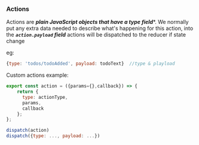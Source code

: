 ### Actions
Actions are ***plain JavaScript objects that have a type field****.
We normally put any extra data needed to describe what's happening for this action, into the ***`action.payload` field***
actions will be dispatched to the reducer if state change
  
  
eg:
```js
{type: 'todos/todoAdded', payload: todoText}  //type & playload
```

Custom actions example:
```js
export const action = ({params={},callback}) => {
    return {
      type: actionType,
      params,
      callback
    };
};
```

```js
dispatch(action)
dispatch({type: ..., payload: ...})
```
  
  
